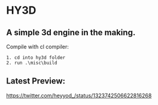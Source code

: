 # HY3D
## A simple 3d engine in the making.

Compile with cl compiler:
    
    1. cd into hy3d folder
    2. run .\misc\build 

## Latest Preview: 
https://twitter.com/heyyod_/status/1323742506622816268